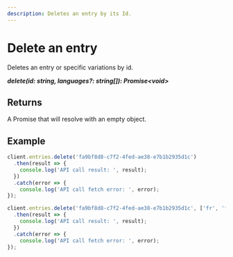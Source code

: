 ```yaml
---
description: Deletes an entry by its Id.
---
```

# Delete an entry

Deletes an entry or specific variations by id.

***delete(id: string, languages?: string[]): Promise&lt;void&gt;***

## Returns
A Promise that will resolve with an empty object.

## Example

```js
client.entries.delete('fa9bf8d8-c7f2-4fed-ae38-e7b1b2935d1c')
  .then(result => {      
    console.log('API call result: ', result);              
  })
  .catch(error => {
    console.log('API call fetch error: ', error);      
});

client.entries.delete('fa9bf8d8-c7f2-4fed-ae38-e7b1b2935d1c', ['fr', 'fr-FR'])
  .then(result => {      
    console.log('API call result: ', result);              
  })
  .catch(error => {
    console.log('API call fetch error: ', error);      
});
```
